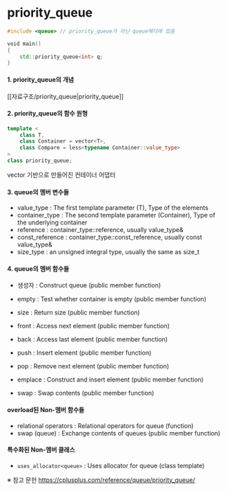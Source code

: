 # priority_queue

```C++
#include <queue> // priority_queue가 아닌 queue헤더에 있음

void main()
{
	std::priority_queue<int> q;
}
```

#### 1. priority_queue의 개념
[[자료구조/priority_queue|priority_queue]]

#### 2. priority_queue의 함수 원형
```C++
template <
	class T, 
	class Container = vector<T>,  
	class Compare = less<typename Container::value_type> 
> 
class priority_queue;
```
vector 기반으로 만들어진 컨테이너 어댑터

#### 3. queue의 멤버 변수들
- value_type : The first template parameter (T),	Type of the elements
- container_type : The second template parameter (Container), Type of the underlying container
- reference : container_type::reference, usually value_type&
- const_reference : container_type::const_reference,	usually const value_type&
- size_type : an unsigned integral type, usually the same as size_t

#### 4. queue의 멤버 함수들
- 생성자 : Construct queue (public member function)

- empty : Test whether container is empty (public member function)
- size : Return size (public member function)
- front : Access next element (public member function)
- back : Access last element (public member function)

- push : Insert element (public member function)
- pop : Remove next element (public member function)
 
- emplace : Construct and insert element (public member function)
- swap : Swap contents (public member function)

#### overload된 Non-멤버 함수들
- relational operators : Relational operators for queue (function)
- swap (queue) : Exchange contents of queues (public member function)

#### 특수화된 Non-멤버 클래스
- `uses_allocator<queue>` : Uses allocator for queue (class template)



※ 참고 문헌
https://cplusplus.com/reference/queue/priority_queue/